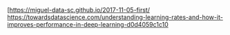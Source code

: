 [https://miguel-data-sc.github.io/2017-11-05-first/
https://towardsdatascience.com/understanding-learning-rates-and-how-it-improves-performance-in-deep-learning-d0d4059c1c10
